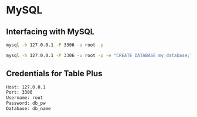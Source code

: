 # MySQL

## Interfacing with MySQL

```bash
mysql -h 127.0.0.1 -P 3306 -u root -p

mysql -h 127.0.0.1 -P 3306 -u root -p -e "CREATE DATABASE my_database;"
```

## Credentials for Table Plus

```bash
Host: 127.0.0.1
Port: 3306
Username: root
Password: db_pw
Database: db_name
```